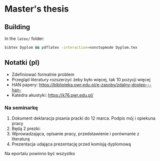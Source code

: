 # Master's thesis

## Building

In the `latex/` folder:
```bash
bibtex Dyplom && pdflatex -interaction=nonstopmode Dyplom.tex
```

## Notatki (pl)

- Zdefiniować formalnie problem
- Przegląd literatury rozszerzyć żeby było więcej, tak 10 pozycji więcej
- HAN papery: https://biblioteka.pwr.edu.pl/e-zasoby/zdalny-dostep---han- 
- Katedra akustyki: https://k76.pwr.edu.pl/


### Na seminarkę

1. Dokument deklaracja pisania pracki do 12 marca.
   Podpis mój i opiekuna pracy
2. Będą 2 prezki:
  1. Wprowadzająca, opisanie pracy, przedstawienie i porównanie z literaturą
  2. Prezentacja udająca prezentację przed komisją dyplomową

Na eportalu powinno być wszystko


